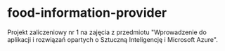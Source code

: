 # food-information-provider
Projekt zaliczeniowy nr 1 na zajęcia z przedmiotu "Wprowadzenie do aplikacji i rozwiązań opartych o Sztuczną Inteligencję i Microsoft Azure".
